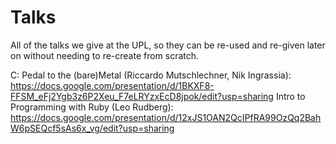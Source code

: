 # Talks
All of the talks we give at the UPL, so they can be re-used and re-given later on without needing to re-create from scratch. 

C: Pedal to the (bare)Metal (Riccardo Mutschlechner, Nik Ingrassia): https://docs.google.com/presentation/d/1BKXF8-FFSM_eFj2Ygb3z6P2Xeu_F7eLRYzxEcD8jpok/edit?usp=sharing
Intro to Programming with Ruby (Leo Rudberg): https://docs.google.com/presentation/d/12xJS1OAN2QcIPfRA99OzQq2BahW6pSEQcf5sAs6x_vg/edit?usp=sharing
